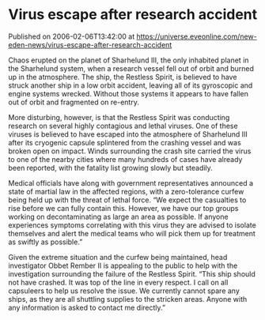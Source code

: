 # Virus escape after research accident
Published on 2006-02-06T13:42:00 at https://universe.eveonline.com/new-eden-news/virus-escape-after-research-accident

Chaos erupted on the planet of Sharhelund III, the only inhabited planet in the Sharhelund system, when a research vessel fell out of orbit and burned up in the atmosphere. The ship, the Restless Spirit, is believed to have struck another ship in a low orbit accident, leaving all of its gyroscopic and engine systems wrecked. Without those systems it appears to have fallen out of orbit and fragmented on re-entry. 

More disturbing, however, is that the Restless Spirit was conducting research on several highly contagious and lethal viruses. One of these viruses is believed to have escaped into the atmosphere of Sharhelund III after its cryogenic capsule splintered from the crashing vessel and was broken open on impact. Winds surrounding the crash site carried the virus to one of the nearby cities where many hundreds of cases have already been reported, with the fatality list growing slowly but steadily. 

Medical officials have along with government representatives announced a state of martial law in the affected regions, with a zero-tolerance curfew being held up with the threat of lethal force. “We expect the casualties to rise before we can fully contain this. However, we have our top groups working on decontaminating as large an area as possible. If anyone experiences symptoms correlating with this virus they are advised to isolate themselves and alert the medical teams who will pick them up for treatment as swiftly as possible.” 

Given the extreme situation and the curfew being maintained, head investigator Obbet Rember II is appealing to the public to help with the investigation surrounding the failure of the Restless Spirit. “This ship should not have crashed. It was top of the line in every respect. I call on all capsuleers to help us resolve the issue. We currently cannot spare any ships, as they are all shuttling supplies to the stricken areas. Anyone with any information is asked to contact me directly.”
